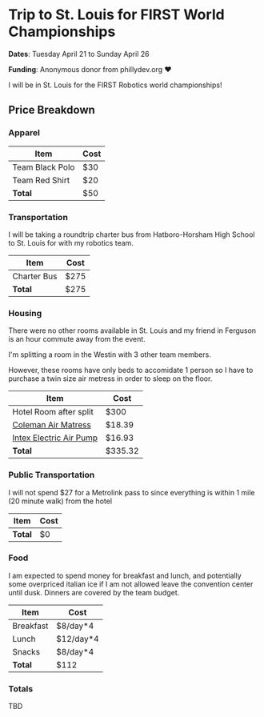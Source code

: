 # Trip to St. Louis for FIRST World Championships

**Dates**: Tuesday April 21 to Sunday April 26

**Funding**: Anonymous donor from phillydev.org :heart:

I will be in St. Louis for the FIRST Robotics world championships! 
## Price Breakdown

### Apparel

| Item | Cost |
|--------|------|
| Team Black Polo | $30 |
| Team Red Shirt | $20 |
| **Total** | $50 |

### Transportation

I will be taking a roundtrip charter bus from Hatboro-Horsham High School to St. Louis for with my robotics team.

| Item | Cost |
|--------|------|
| Charter Bus | $275 |
| **Total** | $275 |

### Housing

There were no other rooms available in St. Louis and my friend in Ferguson is an hour commute away from the event.

I'm splitting a room in the Westin with 3 other team members.

However, these rooms have only beds to accomidate 1 person so I have to purchase a twin size air metress in order to sleep on the floor.

| Item | Cost |
|--------|------|
| Hotel Room after split | $300 |
| [Coleman Air Matress](http://www.walmart.com/ip/Coleman-Twin-Sized-Flocked-Air-Bed/5303858) | $18.39 |
| [Intex Electric Air Pump](http://www.walmart.com/ip/Intex-Quick-Fill-AC-Electric-Airbed-Pump/33563033) | $16.93 |
| **Total** | $335.32 |


### Public Transportation

I will not spend $27 for a Metrolink pass to since everything is within 1 mile (20 minute walk) from the hotel 

| Item | Cost |
|--------|------|
| **Total** | $0 |

### Food

I am expected to spend money for breakfast and lunch, and potentially some overpriced italian ice if I am not allowed leave the convention center until dusk. Dinners are covered by the team budget.

| Item | Cost |
|--------|------|
| Breakfast | $8/day*4 |
| Lunch | $12/day*4 |
| Snacks | $8/day*4 |
| **Total** | $112 |

### Totals

TBD

